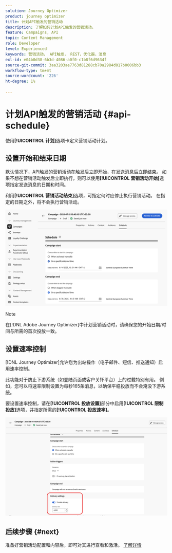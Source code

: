 ```yaml
---
solution: Journey Optimizer
product: journey optimizer
title: 计划API触发的营销活动
description: 了解如何计划API触发的营销活动。
feature: Campaigns, API
topic: Content Management
role: Developer
level: Experienced
keywords: 营销活动， API触发， REST，优化器，消息
exl-id: e04b0d38-6b3d-4086-a0f0-c1b8f6d9634f
source-git-commit: 3aa3203ae7763d81288cb70a2984d017b0006bb3
workflow-type: tm+mt
source-wordcount: '226'
ht-degree: 1%

---
```


# 计划API触发的营销活动 {#api-schedule}

使用&#x200B;**[!UICONTROL 计划]**&#x200B;选项卡定义营销活动计划。

## 设置开始和结束日期

默认情况下，API触发的营销活动在触发后立即开始，在发送消息后立即结束。 如果不想在营销活动触发后立即执行，则可以使用&#x200B;**[!UICONTROL 营销活动开始]**&#x200B;选项指定发送消息的日期和时间。

利用&#x200B;**[!UICONTROL 营销活动结束]**&#x200B;选项，可指定何时应停止执行营销活动。 在指定的日期之外，将不会执行营销活动。

![](assets/api-triggered-schedule.png)

>[!NOTE]
>
>在[!DNL Adobe Journey Optimizer]中计划营销活动时，请确保您的开始日期/时间与所需的首次投放一致。

## 设置速率控制

[!DNL Journey Optimizer]允许您为出站操作（电子邮件、短信、推送通知）启用速率控制。

此功能对于防止下游系统（如登陆页面或客户关怀平台）上的过载特别有用。 例如，您可以将速率限制设置为每秒165条消息，以确保平稳投放而不会淹没下游系统。

要设置速率控制，请在&#x200B;**[!UICONTROL 投放设置]**&#x200B;部分中启用&#x200B;**[!UICONTROL 限制投放]**&#x200B;选项，并指定所需的&#x200B;**[!UICONTROL 投放速率]**。

![](assets/throttling-rate-control.png)

## 后续步骤 {#next}

准备好营销活动配置和内容后，即可对其进行查看和激活。 [了解详情](review-activate-campaign.md)
